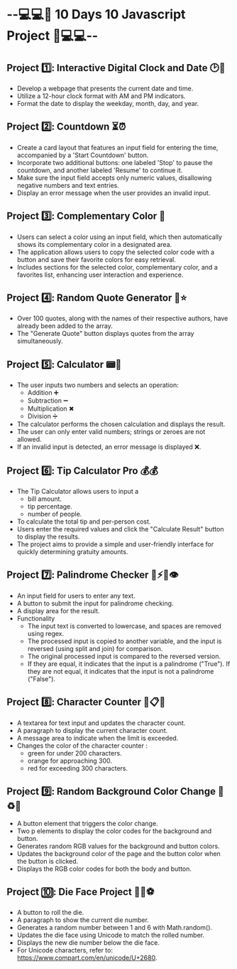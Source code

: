 # --💻💻🧡 10 Days 10 Javascript Project 🧡💻💻--

##  Project 1️⃣: Interactive Digital Clock and Date 🕑📅

- Develop a webpage that presents the current date and time.
- Utilize a 12-hour clock format with AM and PM indicators.
- Format the date to display the weekday, month, day, and year.

## Project 2️⃣: Countdown ⏳⏰

- Create a card layout that features an input field for entering the time, accompanied by a 'Start Countdown' button.
- Incorporate two additional buttons: one labeled 'Stop' to pause the countdown, and another labeled 'Resume' to continue it.
- Make sure the input field accepts only numeric values, disallowing negative numbers and text entries.
- Display an error message when the user provides an invalid input.

## Project 3️⃣: Complementary Color 🎨

- Users can select a color using an input field, which then automatically shows its complementary color in a designated area.
- The application allows users to copy the selected color code with a button and save their favorite colors for easy retrieval.
- Includes sections for the selected color, complementary color, and a favorites list, enhancing user interaction and experience.

## Project 4️⃣: Random Quote Generator 🔄⭐

- Over 100 quotes, along with the names of their respective authors, have already been added to the array.
- The "Generate Quote" button displays quotes from the array simultaneously.

## Project 5️⃣: Calculator 📟🧿

- The user inputs two numbers and selects an operation:
    - Addition ➕
    - Subtraction ➖ 
    - Multiplication ✖
    - Division ➗
- The calculator performs the chosen calculation and displays the result.
- The user can only enter valid numbers; strings or zeroes are not allowed. 
- If an invalid input is detected, an error message is displayed ❌.

## Project 6️⃣: Tip Calculator Pro 💰💰

- The Tip Calculator allows users to input a 
  - bill amount.
  - tip percentage.
  - number of people.
- To calculate the total tip and per-person cost. 
- Users enter the required values and click the "Calculate Result" button to display the results. 
- The project aims to provide a simple and user-friendly interface for quickly determining gratuity amounts.

## Project 7️⃣: Palindrome Checker 💎⚡🔗👁

- An input field for users to enter any text.
- A button to submit the input for palindrome checking.
- A display area for the result.
- Functionality
  - The input text is converted to lowercase, and spaces are removed using regex.
  - The processed input is copied to another variable, and the input is reversed (using split and join) for comparison.
  - The original processed input is compared to the reversed version.
  - If they are equal, it indicates that the input is a palindrome ("True"). If they are not equal, it indicates that the input is not a palindrome ("False").

## Project 8️⃣: Character Counter 🎱📋💫

- A textarea for text input and updates the character count.
- A paragraph to display the current character count.
- A message area to indicate when the limit is exceeded.
- Changes the color of the character counter :
  - green for under 200 characters.
  - orange for approaching 300.
  - red for exceeding 300 characters.

## Project 9️⃣: Random Background Color Change 💎♻🌈

- A button element that triggers the color change.
- Two p elements to display the color codes for the background and button.
- Generates random RGB values for the background and button colors.
- Updates the background color of the page and the button color when the button is clicked.
- Displays the RGB color codes for both the body and button.

## Project 🔟: Die Face Project 🎲🎲⚽

- A button to roll the die.
- A paragraph to show the current die number.
- Generates a random number between 1 and 6 with Math.random().
- Updates the die face using Unicode to match the rolled number.
- Displays the new die number below the die face.
- For Unicode characters, refer to: https://www.compart.com/en/unicode/U+2680.